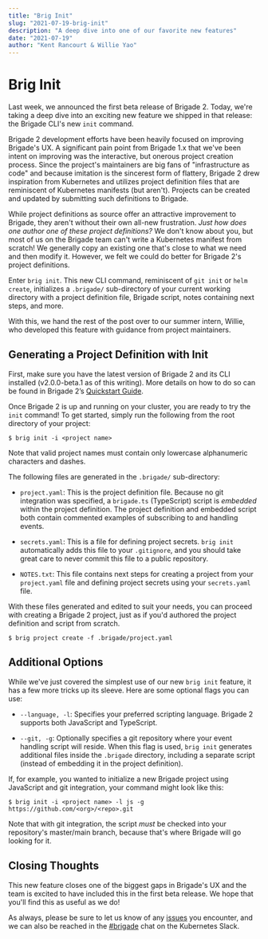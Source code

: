 ```yaml
---
title: "Brig Init"
slug: "2021-07-19-brig-init"
description: "A deep dive into one of our favorite new features"
date: "2021-07-19"
author: "Kent Rancourt & Willie Yao"
---
```

# Brig Init

Last week, we announced the first beta release of Brigade 2. Today, we're taking a deep dive into an exciting new feature we shipped in that release: the Brigade CLI's new `init` command.

Brigade 2 development efforts have been heavily focused on improving Brigade's UX. A significant pain point from Brigade 1.x that we've been intent on improving was the interactive, but onerous project creation process. Since the project's maintainers are big fans of "infrastructure as code" and because imitation is the sincerest form of flattery, Brigade 2 drew inspiration from Kubernetes and utilizes project definition files that are reminiscent of Kubernetes manifests (but aren't). Projects can be created and updated by submitting such definitions to Brigade.

While project definitions as source offer an attractive improvement to Brigade, they aren't without their own all-new frustration. _Just how does one author one of these project definitions?_ We don't know about you, but most of us on the Brigade team can't write a Kubernetes manifest from scratch! We generally copy an existing one that's close to what we need and then modify it. However, we felt we could do better for Brigade 2's project definitions.

Enter `brig init`. This new CLI command, reminiscent of `git init` or `helm create`, initializes a `.brigade/` sub-directory of your current working directory with a project definition file, Brigade script, notes containing next steps, and more.

With this, we hand the rest of the post over to our summer intern, Willie, who developed this feature with guidance from project maintainers.

## Generating a Project Definition with Init

First, make sure you have the latest version of Brigade 2 and its CLI installed (v2.0.0-beta.1 as of this writing). More details on how to do so can be found in Brigade 2’s [Quickstart Guide](https://v2--brigade-docs.netlify.app/intro/quickstart/).

Once Brigade 2 is up and running on your cluster, you are ready to try the `init` command! To get started, simply run the following from the root directory of your project:

```console
$ brig init -i <project name>
```

Note that valid project names must contain only lowercase alphanumeric characters and dashes.

The following files are generated in the `.brigade/` sub-directory:

* `project.yaml`: This is the project definition file. Because no git integration was specified, a `brigade.ts` (TypeScript) script is _embedded_ within the project definition. The project definition and embedded script both contain commented examples of subscribing to and handling events.

* `secrets.yaml`: This is a file for defining project secrets. `brig init` automatically adds this file to your `.gitignore`, and you should take great care to never commit this file to a public repository.

* `NOTES.txt`: This file contains next steps for creating a project from your `project.yaml` file and defining project secrets using your `secrets.yaml` file.

With these files generated and edited to suit your needs, you can proceed with creating a Brigade 2 project, just as if you'd authored the project definition and script from scratch.

```console
$ brig project create -f .brigade/project.yaml
```

## Additional Options

While we've just covered the simplest use of our new `brig init` feature, it has a few more tricks up its sleeve. Here are some optional flags you can use:

* `--language, -l`: Specifies your preferred scripting language. Brigade 2 supports both JavaScript and TypeScript.

* `--git, -g`: Optionally specifies a git repository where your event handling script will reside. When this flag is used, `brig init` generates additional files inside the `.brigade` directory, including a separate script (instead of embedding it in the project definition).

If, for example, you wanted to initialize a new Brigade project using JavaScript and git integration, your command might look like this:

```console
$ brig init -i <project name> -l js -g https://github.com/<org>/<repo>.git
```

Note that with git integration, the script _must_ be checked into your repository's master/main branch, because that's where Brigade will go looking for it.

## Closing Thoughts

This new feature closes one of the biggest gaps in Brigade's UX and the team is excited to have included this in the first beta release. We hope that you'll find this as useful as we do! 

As always, please be sure to let us know of any [issues](https://github.com/brigadecore/brigade/issues) you encounter, and we can also be reached in the [#brigade](https://kubernetes.slack.com/messages/C87MF1RFD) chat on the Kubernetes Slack.

